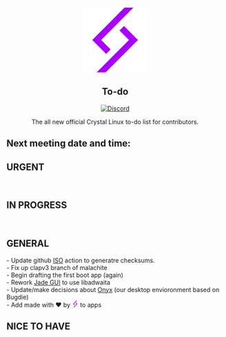 <p align="center">
  <a href="https://git.tar.black/crystal/todo/">
    <img src="https://raw.githubusercontent.com/crystal-linux/branding/main/logos/crystal-logo-minimal.png" alt="Logo" width="150" height="150">
  </a>
</p>

<h2 align="center">To-do</h2>

<p align="center">
    <a href="https://discord.gg/yp4xpZeAgW"><img alt="Discord" src="https://img.shields.io/discord/825473796227858482?color=blue&label=Discord&logo=Discord&logoColor=white"?link=https://discord.gg/yp4xpZeAgW&link=https://discord.gg/yp4xpZeAgW> </a>
</p>



<p align="center"> 
The all new official Crystal Linux to-do list for contributors.
</p>

<h2> Next meeting date and time:<br>

<h2> URGENT</h2><br>

<h2> IN PROGRESS</h2><br>

<h2> GENERAL</h2>
- Update github <a href="https://github.com/crystal-linux/iso">ISO</a> action to generatre checksums.<br>
- Fix up clapv3 branch of malachite<br>
- Begin drafting the first boot app (again)<br>
- Rework <a href="https://github.com/crystal-linux/jade_gui">Jade GUI</a> to use libadwaita<br>
- Update/make decisions about <a href="https://github.com/crystal-linux/onyx">Onyx</a> (our desktop envioronment based on Bugdie)<br>
- Add made with ❤️ by <img alt="crystal logo" href="https://github.com/crystal-linux" src="https://github.com/crystal-linux/branding/blob/main/logos/crystal-minimal-micro.png?raw=true" width="15" height="15"> to apps<br>

<h2> NICE TO HAVE</h2><br>
